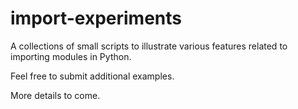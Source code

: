 # import-experiments
A collections of small scripts to illustrate various features related to importing modules in Python.

Feel free to submit additional examples.

More details to come.
